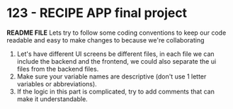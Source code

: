 # 123 - RECIPE APP final project
**README FILE**
Lets try to follow some coding conventions to keep our code readable and easy to make changes to because we're collaborating
1. Let's have different UI screens be different files, in each file we can include the backend and the frontend,
    we could also separate the ui files from the backend files.
2. Make sure your variable names are descriptive (don't use 1 letter variables or abbreviations).
3. If the logic in this part is complicated, try to add comments that can make it understandable.
